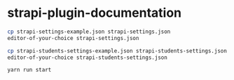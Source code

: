 # strapi-plugin-documentation

```sh
cp strapi-settings-example.json strapi-settings.json
editor-of-your-choice strapi-settings.json
```

```sh
cp strapi-students-settings-example.json strapi-students-settings.json
editor-of-your-choice strapi-students-settings.json
```

```sh
yarn run start
```